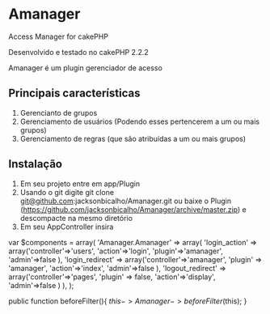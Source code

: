 Amanager
==========

Access Manager for cakePHP

Desenvolvido e testado no cakePHP 2.2.2

Amanager é um plugin gerenciador de acesso

Principais características
---------------------------

1. Gerencianto de grupos
2. Gerenciamento de usuários (Podendo esses pertencerem a um ou mais grupos)
3. Gerenciamento de regras (que são atribuídas a um ou mais grupos)

Instalação
-----------

1. Em seu projeto entre em app/Plugin
2. Usando o git digite git clone git@github.com:jacksonbicalho/Amanager.git ou baixe o Plugin (https://github.com/jacksonbicalho/Amanager/archive/master.zip) e descompacte na mesmo diretório
3. Em seu AppController insira

  var $components = array(
    'Amanager.Amanager' => array(
      'login_action' => array('controller'=>'users', 'action'=>'login', 'plugin'=>'amanager', 'admin'=>false ),
      'login_redirect' => array('controller'=>'amanager', 'plugin' => 'amanager', 'action'=>'index', 'admin'=>false ),
      'logout_redirect' => array('controller'=>'pages', 'plugin' => false, 'action'=>'display', 'admin'=>false )
    ),
  );

  public function beforeFilter(){
    $this->Amanager->beforeFilter($this);
  }


